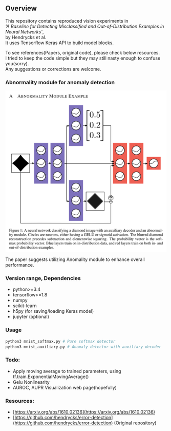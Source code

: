 ## Overview

This repository contains reproduced vision experiments in  
_'A Baseline for Detecting Misclassified and Out-of-Distribution Examples in Neural Networks'_,  
by Hendrycks et al.  
It uses Tensorflow Keras API to build model blocks.

To see references(Papers, original code), please check below resources.  
I tried to keep the code simple but they may still nasty enough to confuse you(sorry).  
Any suggestions or corrections are welcome.

### Abnormality module for anomaly detection

<img src="./images/abnormality_module.png" width="600px" align="center"/>  

The paper suggests utilizing Anomality module to enhance overall performance.

### Version range, Dependencies

-   python>=3.4
-   tensorflow>=1.8
-   numpy
-   scikit-learn
-   h5py (for saving/loading Keras model)
-   jupyter (optional)

### Usage

```bash
python3 mnist_softmax.py # Pure softmax detector
python3 mnist_auxiliary.py # Anomaly detector with auxiliary decoder
```

### Todo:

-   Apply moving average to trained parameters, using tf.train.ExponentialMovingAverage()
-   Gelu Nonlinearity
-   AUROC, AUPR Visualization web page(hopefully)

### Resources:

-   [https://arxiv.org/abs/1610.02136](https://arxiv.org/abs/1610.02136)
-   [https://github.com/hendrycks/error-detection](https://github.com/hendrycks/error-detection) (Original repository)
